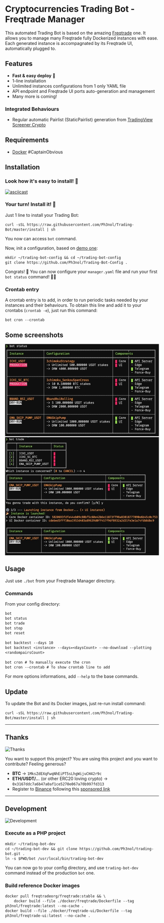 # Cryptocurrencies Trading Bot - Freqtrade Manager

This automated Trading Bot is based on the amazing [Freqtrade](https://www.freqtrade.io/en/latest/) one.
It allows you to manage many Freqtrade fully Dockerized instances with ease.
Each generated instance is accompagnated by its Freqtrade UI, automatically plugged to.

## Features

* **Fast & easy deploy** 🚀
* 1-line installation
* Unlimited instances configurations from 1 only YAML file
* API endpoint and Freqtrade UI ports auto-generation and management
* Many more is coming!

### Integrated Behaviours

* Regular automatic Pairlist (StaticPairlist) generation from [TradingView Screener Crypto](https://fr.tradingview.com/crypto-screener)

## Requirements

* [Docker](https://www.docker.com/) #CaptainObvious

## Installation

### Look how it's easy to install! 🤩

[![asciicast](https://asciinema.org/a/74Fg9hEfNvjZR4DIc1VsgwWPi.svg)](https://asciinema.org/a/74Fg9hEfNvjZR4DIc1VsgwWPi)

### Your turn! Install it! 🙌

Just 1 line to install your Trading Bot:

```
curl -sSL https://raw.githubusercontent.com/Ph3nol/Trading-Bot/master/install | sh
```

You now can access `bot` command.

Now, init a configuration, based on [demo one](https://github.com/Ph3nol/Trading-Bot-Config):

```
mkdir ~/trading-bot-config && cd ~/trading-bot-config
git clone https://github.com/Ph3nol/Trading-Bot-Config .
```

Congrats! 👏 You can now configure your `manager.yaml` file and run your first `bot status` command! 🚀🔥

### Crontab entry

A crontab entry is to add, in order to run periodic tasks needed by your instances and their behaviours.
To obtain this line and add it to your crontabs (`crontab -e`), just run this command:

```
bot cron --crontab
```

## Some screenshots

<img src="screenshots/manager-status.jpg" width="600" height="auto">

<img src="screenshots/manager-trade.jpg" width="600" height="auto">

## Usage

Just use `./bot` from your Freqtrade Manager directory.

### Commands

From your config directory:

```
bot
bot status
bot trade
bot stop
bot reset

bot backtest --days 10
bot backtest <instance> --days=<daysCount> --no-download --plotting <randompairsCount>

bot cron # To manually execute the cron
bot cron --crontab # To show crontab line to add
```

For more options informations, add `--help` to the base commands.

## Update

To update the Bot and its Docker images, just re-run install command:

```
curl -sSL https://raw.githubusercontent.com/Ph3nol/Trading-Bot/master/install | sh
```

---

## Thanks

![Thanks](https://media.giphy.com/media/PoImMjCPa8QaiBWJd0/giphy.gif)

You want to support this project?
You are using this project and you want to contribute?
Feeling generous?

* **BTC** -> `1MksZdEXqFwqNhEiPT5sLhgWijuCH42r9c`
* **ETH/USDT/..**. (or other ERC20 loving crypto) -> `0x3167ddc7a6b47a0af1ce5270e067a70b997fd313`
* Register to [Binance](https://www.binance.com/fr/register?ref=69525434) following this [sponsored link](https://www.binance.com/fr/register?ref=69525434)

---

## Development

![Development](https://media.giphy.com/media/fQZX2aoRC1Tqw/giphy.gif)

### Execute as a PHP project

```
mkdir ~/trading-bot-dev
cd ~/trading-bot-dev && git clone https://github.com/Ph3nol/trading-bot.git .
ln -s $PWD/bot /usr/local/bin/trading-bot-dev
```

You can now go to your config directory, and use `trading-bot-dev` command instead of the production `bot` one.

### Build reference Docker images

```
docker pull freqtradeorg/freqtrade:stable && \
    docker build --file ./docker/freqtrade/Dockerfile --tag ph3nol/freqtrade:latest --no-cache .
docker build --file ./docker/freqtrade-ui/Dockerfile --tag ph3nol/freqtrade-ui:latest --no-cache .
```
